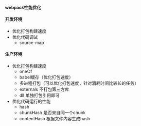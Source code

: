 #### webpack性能优化


#### 开发环境
* 优化打包构建速度
* 优化代码调试
    * source-map

#### 生产环境
* 优化打包构建速度
    * oneOf
    * babel缓存（优化打包速度）
    * 多进程打包（可以优化打包速度，针对消耗时间比较长的任务）
    * externals 不打包第三方库
    * dll 单独打包引用即可
* 优化代码运行的性能
    * hash 
    * chunkHash 是否来自同一个chunk
    * contentHash 根据文件内容生成hash